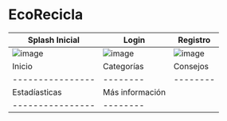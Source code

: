 
# EcoRecicla





| Splash Inicial | Login | Registro|
|----------------|--------|--------|
| ![image](https://github.com/Miguel-MR/EcoReciclaReto2/assets/140467089/230e79b1-4048-40ae-9248-13fa89c636e4)|![image](https://github.com/Miguel-MR/EcoReciclaReto2/assets/140467089/4bbb58c7-3bbf-4a2b-a0ab-a3536bf31cc7)|![image](https://github.com/Miguel-MR/EcoReciclaReto2/assets/140467089/d978e53d-c16e-4217-bb6a-8fef0c259a60)|
| Inicio | Categorías| Consejos|
|----------------|--------|--------|
| Estadíasticas | Más información | 
|----------------|--------|

